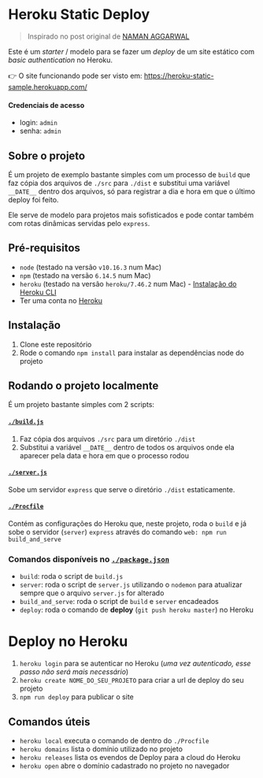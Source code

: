 # Heroku Static Deploy

> Inspirado no post original de [NAMAN AGGARWAL](https://dzone.com/articles/deploy-your-node-express-app-on-heroku-in-8-easy-s)

Este é um _starter_ / modelo para se fazer um _deploy_ de um site estático com _basic authentication_ no Heroku.

👉 O site funcionando pode ser visto em: https://heroku-static-sample.herokuapp.com/

#### Credenciais de acesso

* login: `admin`
* senha: `admin`

## Sobre o projeto

É um projeto de exemplo bastante simples com um processo de `build` que faz cópia dos arquivos de `./src` para `./dist` e substitui uma variável `__DATE__` dentro dos arquivos, só para registrar a dia e hora em que o último deploy foi feito.

Ele serve de modelo para projetos mais sofisticados e pode contar também com rotas dinâmicas servidas pelo `express`.

## Pré-requisitos

* `node` (testado na versão `v10.16.3` num Mac)
* `npm` (testado na versão `6.14.5` num Mac)
* `heroku` (testado na versão `heroku/7.46.2` num Mac) - [Instalação do Heroku CLI](https://devcenter.heroku.com/articles/heroku-cli)
* Ter uma conta no [Heroku](https://www.heroku.com)

## Instalação

1. Clone este repositório
2. Rode o comando `npm install` para instalar as dependências node do projeto

## Rodando o projeto localmente

É um projeto bastante simples com 2 scripts:

#### [`./build.js`](./build.js)

1. Faz cópia dos arquivos `./src` para um diretório `./dist`
2. Substitui a variável `__DATE__` dentro de todos os arquivos onde ela aparecer pela data e hora em que o processo rodou

#### [`./server.js`](./server.js)

Sobe um servidor `express` que serve o diretório `./dist` estaticamente.

#### [`./Procfile`](./Procfile)

Contém as configurações do Heroku que, neste projeto, roda o `build` e já sobe o servidor (`server`) `express` através do comando `web: npm run build_and_serve`

### Comandos disponíveis no [`./package.json`](./package.json)

* `build`: roda o script de `build.js`
* `server`: roda o script de `server.js` utilizando o `nodemon` para atualizar sempre que o arquivo `server.js` for alterado
* `build_and_serve`: roda o script de `build` e `server` encadeados
* `deploy`: roda o comando de **deploy** (`git push heroku master`) no Heroku

# Deploy no Heroku

1. `heroku login` para se autenticar no Heroku (_uma vez autenticado, esse passo não será mais necessário_)
2. `heroku create NOME_DO_SEU_PROJETO` para criar a url de deploy do seu projeto
3. `npm run deploy` para publicar o site

## Comandos úteis

* `heroku local` executa o comando de dentro do `./Procfile`
* `heroku domains` lista o domínio utilizado no projeto
* `heroku releases` lista os evendos de Deploy para a cloud do Heroku
* `heroku open` abre o domínio cadastrado no projeto no navegador